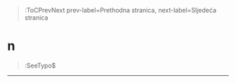 > :ToCPrevNext prev-label=Prethodna stranica, next-label=Sljedeća stranica



# n

> :SeeTypo$

****
